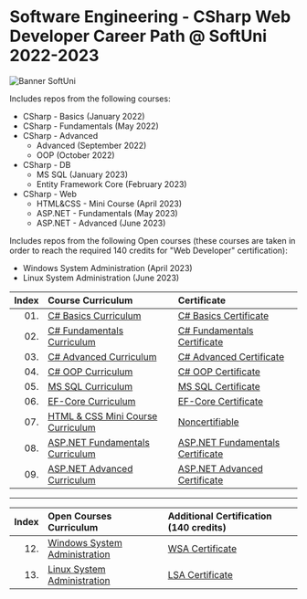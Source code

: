 # Software Engineering - CSharp Web Developer Career Path @ SoftUni 2022-2023 

<p align="centre">
  <img src="https://cdn.discordapp.com/attachments/979101848361377914/1022244283606110228/Softuni_logo_trasparent.png" alt="Banner SoftUni"/>
</p>

Includes repos from the following courses:  
* CSharp - Basics (January 2022)
* CSharp - Fundamentals (May 2022)
* CSharp - Advanced
  * Advanced (September 2022)
  * OOP (October 2022)
* CSharp - DB
  * MS SQL (January 2023)
  * Entity Framework Core (February 2023)
* CSharp - Web
  * HTML&CSS - Mini Course (April 2023)
  * ASP.NET - Fundamentals (May 2023)
  * ASP.NET - Advanced (June 2023)
  
Includes repos from the following Open courses (these courses are taken in order to reach the required 140 credits for "Web Developer" certification):  
* Windows System Administration (April 2023)
* Linux System Administration (June 2023)

| Index | Course Curriculum                                                                                       | Certificate
|------:|:--------------------------------------------------------------------------------------------------------| :---
|   01. | [C# Basics Curriculum](https://softuni.bg/courses/programming-basics)                                   | [C# Basics Certificate](https://softuni.bg/certificates/details/124163/4f111e75)
|   02. | [C# Fundamentals Curriculum](https://softuni.bg/courses/programming-fundamentals-csharp-java-js-python) | [C# Fundamentals Certificate](https://softuni.bg/certificates/details/139285/2a887f18)
|   03. | [C# Advanced Curriculum](https://softuni.bg/modules/58/csharp-advanced/1357)                            | [C# Advanced Certificate](https://softuni.bg/certificates/details/143932/ea987587)
|   04. | [C# OOP Curriculum](https://softuni.bg/trainings/3843/csharp-oop-october-2022)                          | [C# OOP Certificate](https://softuni.bg/certificates/details/150719/53829fbc)
|   05. | [MS SQL Curriculum](https://softuni.bg/trainings/3965/ms-sql-january-2023)                              | [MS SQL Certificate](https://softuni.bg/certificates/details/157832/0c96a1b9)
|   06. | [EF-Core Curriculum](https://softuni.bg/trainings/3966/entity-framework-core-february-2023)			  | [EF-Core Certificate](https://softuni.bg/certificates/details/164861/ef7326ac)
|   07. | [HTML & CSS Mini Course Curriculum](https://softuni.bg/trainings/2286/html-css-mini-course)			  | [Noncertifiable]()
|   08. | [ASP.NET Fundamentals Curriculum](https://softuni.bg/trainings/3966/entity-framework-core-february-2023)| [ASP.NET Fundamentals Certificate]()
|   09. | [ASP.NET Advanced Curriculum](https://softuni.bg/trainings/3966/entity-framework-core-february-2023)	  | [ASP.NET Advanced Certificate]()

---

| Index | Open Courses Curriculum																				  | Additional Certification (140 credits)
|------:|:--------------------------------------------------------------------------------------------------------| :---
|   12. | [Windows System Administration](https://softuni.bg/trainings/4082/windows-system-administration-march-2023)| [WSA Certificate]()
|   13. | [Linux System Administration](https://softuni.bg/trainings/4083/linux-system-administration-june-2023)  | [LSA Certificate]()